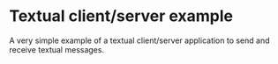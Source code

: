 # Textual client/server example

A very simple example of a textual client/server application to send and receive
textual messages.
